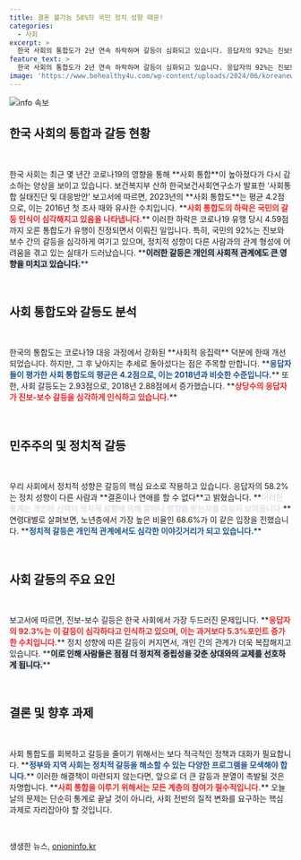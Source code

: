 ```yaml
---
title: 결혼 불가능 58%의 국민 정치 성향 때문!
categories:
  - 사회
excerpt: >
  한국 사회의 통합도가 2년 연속 하락하며 갈등이 심화되고 있습니다. 응답자의 92%는 진보보수 간 갈등을 심각하다고 느끼며, 정치 성향이 다르면 연애조차 거부하는 경향을 보였습니다. 이는 한국 사회의 불안정을 여실히 드러냅니다.
feature_text: >
  한국 사회의 통합도가 2년 연속 하락하며 갈등이 심화되고 있습니다. 응답자의 92%는 진보보수 간 갈등을 심각하다고 느끼며, 정치 성향이 다르면 연애조차 거부하는 경향을 보였습니다. 이는 한국 사회의 불안정을 여실히 드러냅니다.
image: 'https://www.behealthy4u.com/wp-content/uploads/2024/06/koreanews.jpg'
---
```


<p><img src="https://www.behealthy4u.com/wp-content/uploads/2024/06/koreanews.jpg" alt="info 속보" /></p>

<h2 data-ke-size="size26">한국 사회의 통합과 갈등 현황</h2>

<p data-ke-size="size16">&nbsp;</p>

<p data-ke-size="size16">한국 사회는 최근 몇 년간 코로나19의 영향을 통해 **사회 통합**이 높아졌다가 다시 감소하는 양상을 보이고 있습니다. 보건복지부 산하 한국보건사회연구소가 발표한 ‘사회통합 실태진단 및 대응방안’ 보고서에 따르면, 2023년의 **사회 통합도**는 평균 4.2점으로, 이는 2016년 첫 조사 때와 유사한 수치입니다. **<b><span style="color: #ee2323;">사회 통합도의 하락은 국민의 갈등 인식이 심각해지고 있음을 나타냅니다.</span></b>** 이러한 하락은 코로나19 유행 당시 4.59점까지 오른 통합도가 유행이 진정되면서 이뤄진 일입니다. 특히, 국민의 92%는 진보와 보수 간의 갈등을 심각하게 여기고 있으며, 정치적 성향이 다른 사람과의 관계 형성에 어려움을 겪고 있는 실태가 드러났습니다. **<b><span style="background-color: #21538527;">이러한 갈등은 개인의 사회적 관계에도 큰 영향을 미치고 있습니다.</span></b>**</p>

<p data-ke-size="size16">&nbsp;</p>

<h2 data-ke-size="size26">사회 통합도와 갈등도 분석</h2>

<p data-ke-size="size16">&nbsp;</p>

<p data-ke-size="size16">한국의 통합도는 코로나19 대응 과정에서 강화된 **사회적 응집력** 덕분에 한때 개선되었습니다. 하지만, 그 후 낮아지는 추세로 돌아섰다는 점은 주목할 만합니다. **<b><span style="color: #1a5490;">응답자들이 평가한 사회 통합도의 평균은 4.2점으로, 이는 2018년과 비슷한 수준입니다.</span></b>** 또한, 사회 갈등도는 2.93점으로, 2018년 2.88점에서 증가했습니다. **<b><span style="color: #ee2323;">상당수의 응답자가 진보-보수 갈등을 심각하게 인식하고 있습니다.</span></b>**</p>

<p data-ke-size="size16">&nbsp;</p>

<h2 data-ke-size="size26">민주주의 및 정치적 갈등</h2>

<p data-ke-size="size16">&nbsp;</p>

<p data-ke-size="size16">우리 사회에서 정치적 성향은 갈등의 핵심 요소로 작용하고 있습니다. 응답자의 58.2%는 정치 성향이 다른 사람과 **결혼이나 연애를 할 수 없다**고 밝혔습니다. **<b><span style="color: #21538527;">이러한 통계는 개인의 선택이 정치적 성향에 의해 얼마나 영향을 받는지를 여실히 보여줍니다.</span></b>** 연령대별로 살펴보면, 노년층에서 가장 높은 비율인 68.6%가 이 같은 입장을 전했습니다. **<b><span style="color: #1a5490;">정치적 갈등은 개인적 관계에서도 심각한 이야깃거리가 되고 있습니다.</span></b>**</p>

<p data-ke-size="size16">&nbsp;</p>

<h2 data-ke-size="size26">사회 갈등의 주요 요인</h2>

<p data-ke-size="size16">&nbsp;</p>

<p data-ke-size="size16">보고서에 따르면, 진보-보수 갈등은 한국 사회에서 가장 두드러진 문제입니다. **<b><span style="color: #ee2323;">응답자의 92.3%는 이 갈등이 심각하다고 인식하고 있으며, 이는 과거보다 5.3%포인트 증가한 수치입니다.</span></b>** 정치 성향에 따른 갈등이 커지면서, 개인 간의 관계가 더욱 복잡해지고 있습니다. **<b><span style="background-color: #21538527;">이로 인해 사람들은 점점 더 정치적 중립성을 갖춘 상대와의 교제를 선호하게 됩니다.</span></b>**</p>

<p data-ke-size="size16">&nbsp;</p>

<h2 data-ke-size="size26">결론 및 향후 과제</h2>

<p data-ke-size="size16">&nbsp;</p>

<p data-ke-size="size16">사회 통합도를 회복하고 갈등을 줄이기 위해서는 보다 적극적인 정책과 대화가 필요합니다. **<b><span style="color: #1a5490;">정부와 지역 사회는 정치적 갈등을 해소할 수 있는 다양한 프로그램을 모색해야 합니다.</span></b>** 이러한 해결책이 마련되지 않는다면, 앞으로 더 큰 갈등과 분열이 촉발될 것은 자명합니다. **<b><span style="color: #ee2323;">사회 통합을 이루기 위해서는 모든 계층의 참여가 필수적입니다.</span></b>** 오늘날의 문제는 단순히 통계로 끝날 것이 아니라, 사회 전반의 질적 변화를 요구하는 핵심 과제로 자리잡아야 할 것입니다.</p>

<p data-ke-size="size16">&nbsp;</p>
생생한 뉴스, <a href="https://onioninfo.kr" rel="dofollow">onioninfo.kr</a>



